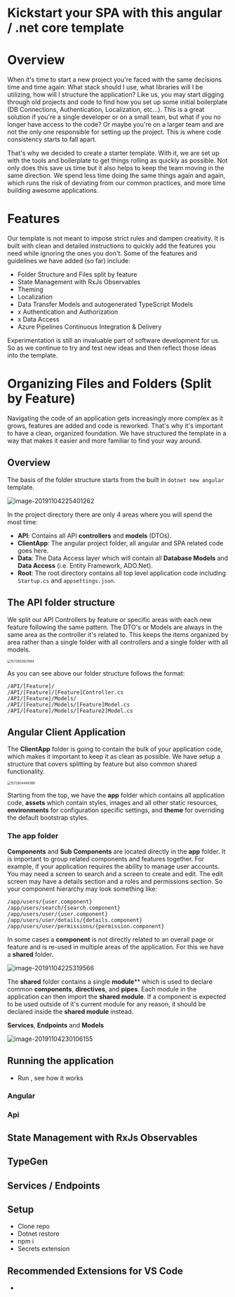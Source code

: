 # Kickstart your SPA with this angular / .net core template

# Overview

When it's time to start a new project you're faced with the same decisions time and time again: What stack should I use, what libraries will I be utilizing, how will I structure the application? Like us, you may start digging through old projects and code to find how you set up some initial boilerplate (DB Connections, Authentication, Localization, etc…). This is a great solution if you're a single developer or on a small team, but what if you no longer have access to the code? Or maybe you're on a larger team and are not the only one responsible for setting up the project. This is where code consistency starts to fall apart.

That's why we decided to create a starter template. With it, we are set up with the tools and boilerplate to get things rolling as quickly as possible. Not only does this save us time but it also helps to keep the team moving in the same direction. We spend less time doing the same things again and again, which runs the risk of deviating from our common practices, and more time building awesome applications.

# Features

Our template is not meant to impose strict rules and dampen creativity. It is built with clean and detailed instructions to quickly add the features you need while ignoring the ones you don't. Some of the features and guidelines we have added (so far) include:

- Folder Structure and Files split by feature
- State Management with RxJs Observables
- Theming
- Localization 
- Data Transfer Models and autogenerated TypeScript Models 
- x Authentication and Authorization 
- x Data Access 
- Azure Pipelines Continuous Integration & Delivery

Experimentation is still an invaluable part of software development for us.  So as we continue to try and test new ideas and then reflect those ideas into the template. 

# Organizing Files and Folders (Split by Feature)

Navigating the code of an application gets increasingly more complex as it grows, features are added and code is reworked. That's why it's important to have a clean, organized foundation. We have structured the template in a way that makes it easier and more familiar to find your way around. 

## Overview 

The basis of the folder structure starts from the built in `dotnet new angular` template.

![image-20191104225401262](C:\Users\taylo\AppData\Roaming\Typora\typora-user-images\image-20191104225401262.png)

In the project directory there are only 4 areas where you will spend the most time:

- **API**: Contains all API **controllers** and **models** (DTOs).
- **ClientApp**: The angular project folder, all angular and SPA related code goes here. 
- **Data**: The Data Access layer which will contain all **Database Models** and **Data Access** (i.e. Entity Framework, ADO.Net).
- **Root**: The root directory contains all top level application code including `Startup.cs` and `appsettings.json`.

## The API folder structure

We split our API Controllers by feature or specific areas with each new feature following the same pattern. The DTO's or Models are always in the same area as the controller it's related to. This keeps the items organized by area rather than a single folder with all controllers and a single folder with all models.

<img src="C:\Users\taylo\AppData\Roaming\Typora\typora-user-images\1572802621684.png" alt="1572802621684" style="zoom:50%;" />

As you can see above our folder structure follows the format:

``` 
/API/[Feature]/
/API/[Feature]/[Feature]Controller.cs
/API/[Feature]/Models/
/API/[Feature]/Models/[Feature]Model.cs
/API/[Feature]/Models/[Feature2]Model.cs
```

## Angular Client Application 

The **ClientApp** folder is going to contain the bulk of your application code, which makes it important to keep it as clean as possible. We have setup a structure that covers splitting by feature but also common shared functionality.

<img src="C:\Users\taylo\AppData\Roaming\Typora\typora-user-images\1572804449388.png" alt="1572804449388" style="zoom:50%;" />

Starting from the top, we have the **app** folder which contains all application code, **assets** which contain styles, images and all other static resources, **environments** for configuration specific settings, and **theme** for overriding the default bootstrap styles.

### The app folder

**Components** and **Sub Components** are located directly in the **app** folder. It is important to group related components and features together. For example, if your application requires the ability to manage user accounts. You may need a screen to search and a screen to create and edit. The edit screen may have a details section and a roles and permissions section. So your component hierarchy may look something like:

```
/app/users/{user.component}
/app/users/search/{search.component}
/app/users/user/{user.component}
/app/users/user/details/{details.component}
/app/users/user/permissions/{permission.component}
```

In some cases a **component** is not directly related to an overall page or feature and is re-used in multiple areas of the application. For this we have a **shared** folder.

![image-20191104225319566](C:\Users\taylo\AppData\Roaming\Typora\typora-user-images\image-20191104225319566.png)

The **shared** folder contains a single **module**** which is used to declare common **components**, **directives**, and **pipes**. Each module in the application can then import the **shared module**. If a component is expected to be used outside of it's current module for any reason, it should be declared inside the **shared module** instead.

**Services**, **Endpoints** and **Models**

![image-20191104230106155](C:\Users\taylo\AppData\Roaming\Typora\typora-user-images\image-20191104230106155.png)



## Running the application

- Run , see how it works

### Angular

### Api

## State Management with RxJs Observables

## TypeGen

## Services / Endpoints

## Setup

- Clone repo
- Dotnet restore
- npm i
- Secrets extension

## Recommended Extensions for VS Code

-
